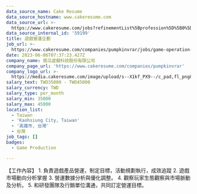 ```yaml
---
data_source_name: Cake Resume
data_source_hostname: www.cakeresume.com
data_source_url: >-
  https://www.cakeresume.com/jobs?refinementList%5Bprofession%5D%5B0%5D=game-production&range%5Bsalary_range%5D%5Bmin%5D=100000
data_source_internal_id: '59199'
title: 遊戲營運企劃
job_url: >-
  https://www.cakeresume.com/companies/pumpkinvrar/jobs/game-operation-planning-f45100
date: 2023-06-06T07:37:23.427Z
company_name: 南瓜虛擬科技股份有限公司
company_page_url: 'https://www.cakeresume.com/companies/pumpkinvrar'
company_logo_url: >-
  https://media.cakeresume.com/image/upload/s--X1kf_PX9--/c_pad,fl_png8,h_200,w_200/v1651738143/tfhyme7toieerqm1vkvj.png
salary_text: TWD35000 - TWD45000
salary_currency: TWD
salary_type: per_month
salary_min: 35000
salary_max: 45000
location_list:
  - Taiwan
  - 'Kaohsiung City, Taiwan'
  - '高雄市, 台灣'
  - 台灣
job_tags: []
badges:
  - Game Production

---
```


【工作內容】 1. 負責遊戲產品營運，制定目標，活動規劃執行，成效追蹤 2. 遊戲市場動向分析掌握 3. 營運數據分析與優化調整。 4. 觀察玩家生態觀察與市場脈動及分析。 5. 和研發團隊及行銷單位溝通，共同訂定營運目標。
